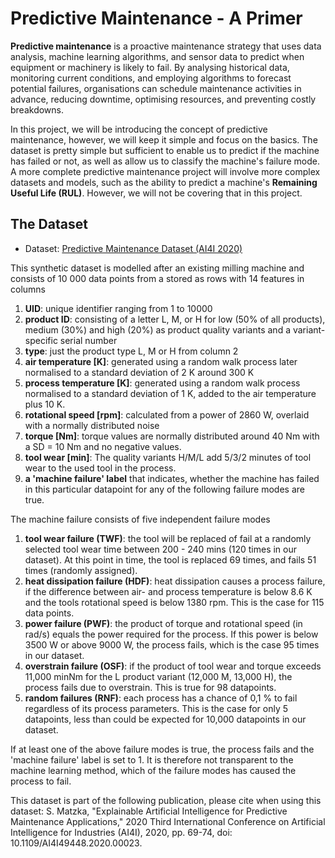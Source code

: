 # Predictive Maintenance - A Primer
**Predictive maintenance** is a proactive maintenance strategy that uses data analysis, machine learning algorithms, and sensor data to predict when equipment or machinery is likely to fail. By analysing historical data, monitoring current conditions, and employing algorithms to forecast potential failures, organisations can schedule maintenance activities in advance, reducing downtime, optimising resources, and preventing costly breakdowns.

In this project, we will be introducing the concept of predictive maintenance, however, we will keep it simple and focus on the basics. The dataset is pretty simple but sufficient to enable us to predict if the machine has failed or not, as well as allow us to classify the machine's failure mode. A more complete predictive maintenance project will involve more complex datasets and models, such as the ability to predict a machine's **Remaining Useful Life (RUL)**. However, we will not be covering that in this project.

## The Dataset
- Dataset: [Predictive Maintenance Dataset (AI4I 2020)](https://www.kaggle.com/datasets/stephanmatzka/predictive-maintenance-dataset-ai4i-2020)

This synthetic dataset is modelled after an existing milling machine and consists of 10 000 data points from a stored as rows with 14 features in columns

1. **UID**: unique identifier ranging from 1 to 10000
1. **product ID**: consisting of a letter L, M, or H for low (50% of all products), medium (30%) and high (20%) as product quality variants and a variant-specific serial number
1. **type**: just the product type L, M or H from column 2
1. **air temperature [K]**: generated using a random walk process later normalised to a standard deviation of 2 K around 300 K
1. **process temperature [K]**: generated using a random walk process normalised to a standard deviation of 1 K, added to the air temperature plus 10 K.
1. **rotational speed [rpm]**: calculated from a power of 2860 W, overlaid with a normally distributed noise
1. **torque [Nm]**: torque values are normally distributed around 40 Nm with a SD = 10 Nm and no negative values.
1. **tool wear [min]**: The quality variants H/M/L add 5/3/2 minutes of tool wear to the used tool in the process.
1. **a 'machine failure' label** that indicates, whether the machine has failed in this particular datapoint for any of the following failure modes are true.

The machine failure consists of five independent failure modes

1. **tool wear failure (TWF)**: the tool will be replaced of fail at a randomly selected tool wear time between 200 - 240 mins (120 times in our dataset). At this point in time, the tool is replaced 69 times, and fails 51 times (randomly assigned).
1. **heat dissipation failure (HDF)**: heat dissipation causes a process failure, if the difference between air- and process temperature is below 8.6 K and the tools rotational speed is below 1380 rpm. This is the case for 115 data points.
1. **power failure (PWF)**: the product of torque and rotational speed (in rad/s) equals the power required for the process. If this power is below 3500 W or above 9000 W, the process fails, which is the case 95 times in our dataset.
1. **overstrain failure (OSF)**: if the product of tool wear and torque exceeds 11,000 minNm for the L product variant (12,000 M, 13,000 H), the process fails due to overstrain. This is true for 98 datapoints.
1. **random failures (RNF)**: each process has a chance of 0,1 % to fail regardless of its process parameters. This is the case for only 5 datapoints, less than could be expected for 10,000 datapoints in our dataset.

If at least one of the above failure modes is true, the process fails and the 'machine failure' label is set to 1. It is therefore not transparent to the machine learning method, which of the failure modes has caused the process to fail.

This dataset is part of the following publication, please cite when using this dataset:
S. Matzka, "Explainable Artificial Intelligence for Predictive Maintenance Applications," 2020 Third International Conference on Artificial Intelligence for Industries (AI4I), 2020, pp. 69-74, doi: 10.1109/AI4I49448.2020.00023.
